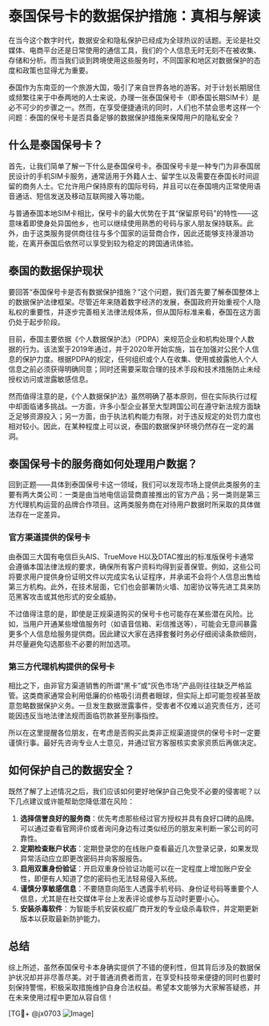 # 泰国保号卡的数据保护措施：真相与解读

在当今这个数字时代，数据安全和隐私保护已经成为全球热议的话题。无论是社交媒体、电商平台还是日常使用的通信工具，我们的个人信息无时无刻不在被收集、存储和分析。而当我们谈到跨境使用这些服务时，不同国家和地区对数据保护的态度和政策也显得尤为重要。

泰国作为东南亚的一个旅游大国，吸引了来自世界各地的游客。对于计划长期居住或频繁往来于中泰两地的人士来说，办理一张泰国保号卡（即泰国长期SIM卡）是必不可少的步骤之一。然而，在享受便捷通讯的同时，人们也不禁会思考这样一个问题：泰国的保号卡是否具备足够的数据保护措施来保障用户的隐私安全？

## 什么是泰国保号卡？

首先，让我们简单了解一下什么是泰国保号卡。泰国保号卡是一种专门为非泰国居民设计的手机SIM卡服务，通常适用于外籍人士、留学生以及需要在泰国长时间逗留的商务人士。它允许用户保持原有的国际号码，并且可以在泰国境内正常使用语音通话、短信发送及移动互联网接入等功能。

与普通泰国本地SIM卡相比，保号卡的最大优势在于其“保留原号码”的特性——这意味着即使身处异国他乡，也可以继续使用熟悉的号码与家人朋友保持联系。此外，由于这类服务提供商往往与多个国家的运营商合作，因此还能够支持漫游功能，在离开泰国后依然可以享受到较为稳定的跨国通讯体验。

## 泰国的数据保护现状

要回答“泰国保号卡是否有数据保护措施？”这个问题，我们首先要了解泰国整体上的数据保护法律框架。尽管近年来随着数字经济的发展，泰国政府开始重视个人隐私权的重要性，并逐步完善相关法律法规体系，但从国际标准来看，泰国在这方面仍处于起步阶段。

目前，泰国主要依据《个人数据保护法》（PDPA）来规范企业和机构处理个人数据的行为。该法案于2019年通过，并于2020年开始实施，旨在加强对公民个人信息的保护力度。根据PDPA的规定，任何组织或个人在收集、使用或披露他人个人信息之前必须获得明确同意；同时还需要采取合理的技术手段和技术措施防止未经授权访问或泄露敏感信息。

然而值得注意的是，《个人数据保护法》虽然明确了基本原则，但在实际执行过程中却面临诸多挑战。一方面，许多小型企业甚至大型跨国公司在遵守新法规方面缺乏足够资源投入；另一方面，由于执法机构能力有限，对于违反规定的处罚力度也相对较小。因此，在某种程度上可以说，泰国的数据保护环境仍然存在一定的漏洞。

## 泰国保号卡的服务商如何处理用户数据？

回到正题——具体到泰国保号卡这一领域，我们可以发现市场上提供此类服务的主要有两大类公司：一类是由当地电信运营商直接推出的官方产品；另一类则是第三方代理机构运营的品牌合作项目。这两类服务商在对待用户数据时所采取的具体做法存在一定差异。

### 官方渠道提供的保号卡

由泰国三大国有电信巨头AIS、TrueMove H以及DTAC推出的标准版保号卡通常会遵循本国法律法规的要求，确保所有客户资料均得到妥善保管。例如，这些公司将要求用户提供身份证明文件以完成实名认证程序，并承诺不会将个人信息出售给第三方机构。此外，在技术层面，它们也会部署防火墙、加密协议等先进工具来防范黑客攻击或其他形式的安全威胁。

不过值得注意的是，即使是正规渠道购买的保号卡也可能存在某些潜在风险。比如，当用户开通某些增值服务时（如语音信箱、彩信推送等），可能会无意间暴露更多个人信息给服务提供商。因此建议大家在选择套餐时务必仔细阅读条款细则，并尽量避免勾选那些不必要的附加选项。

### 第三方代理机构提供的保号卡

相比之下，由非官方渠道销售的所谓“黑卡”或“灰色市场”产品则往往缺乏严格监管。这类商家通常会利用低廉的价格吸引消费者眼球，但实际上却可能忽视甚至故意忽略数据保护义务。一旦发生数据泄露事件，受害者不仅难以追究责任方，还可能因违反当地法律法规而面临罚款甚至刑事指控。

所以在这里提醒各位朋友，在考虑是否购买此类非正规渠道提供的保号卡时一定要谨慎行事。最好先咨询专业人士意见，并通过官方客服核实卖家资质后再做决定。

## 如何保护自己的数据安全？

既然了解了上述情况之后，我们应该如何更好地保护自己免受不必要的侵害呢？以下几点建议或许能帮助您降低潜在风险：

1. **选择信誉良好的服务商**：优先考虑那些经过官方授权并具有良好口碑的品牌。可以通过查看官网评价或者询问身边有过类似经历的朋友来判断一家公司的可靠性。
2. **定期检查账户状态**：定期登录您的在线账户查看最近几次登录记录，如果发现异常活动应立即更改密码并向客服报告。
3. **启用双重身份验证**：开启双重身份验证功能可以在一定程度上增加账户安全性，即便有人知道了您的密码也无法轻易侵入系统。
4. **谨慎分享敏感信息**：不要随意向陌生人透露手机号码、身份证号码等重要个人信息，尤其是在社交媒体平台上发表评论或参与互动时更要小心。
5. **安装杀毒软件**：为智能手机安装权威厂商开发的专业级杀毒软件，并定期更新版本以获取最新防护能力。

## 总结

综上所述，虽然泰国保号卡本身确实提供了不错的便利性，但其背后涉及的数据保护状况却并非尽善尽美。对于普通消费者而言，在享受科技带来便捷的同时也要时刻保持警惕，积极采取措施维护自身合法权益。希望本文能够为大家解答疑惑，并在未来使用过程中更加从容自信！

[TG💪+ @jx0703 ![Image](https://github.com/user-attachments/assets/dbca1d08-cadb-493c-b0ec-ad6f7a83f270)]